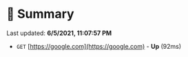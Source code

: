# 📖 Summary
Last updated: **6/5/2021, 11:07:57 PM**

- `GET` [https://google.com](https://google.com) - **Up** (92ms)
